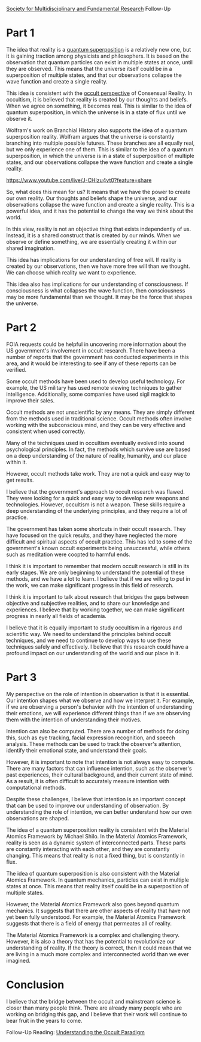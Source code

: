 [Society for Multidisciplinary and Fundamental Research](https://semf.org.es/) Follow-Up

# Part 1
The idea that reality is a [quantum superposition](https://en.m.wikipedia.org/wiki/Quantum_superposition) is a relatively new one, but it is gaining traction among physicists and philosophers. It is based on the observation that quantum particles can exist in multiple states at once, until they are observed. This means that the universe itself could be in a superposition of multiple states, and that our observations collapse the wave function and create a single reality.

This idea is consistent with the [occult perspective](https://github.com/Az-Net/Proposals/blob/main/Occult%20Paradigm.md) of Consensual Reality. In occultism, it is believed that reality is created by our thoughts and beliefs. When we agree on something, it becomes real. This is similar to the idea of quantum superposition, in which the universe is in a state of flux until we observe it.

Wolfram's work on Branchial History also supports the idea of a quantum superposition reality. Wolfram argues that the universe is constantly branching into multiple possible futures. These branches are all equally real, but we only experience one of them. This is similar to the idea of a quantum superposition, in which the universe is in a state of superposition of multiple states, and our observations collapse the wave function and create a single reality.

https://www.youtube.com/live/J-CHIzu4vt0?feature=share

So, what does this mean for us? It means that we have the power to create our own reality. Our thoughts and beliefs shape the universe, and our observations collapse the wave function and create a single reality. This is a powerful idea, and it has the potential to change the way we think about the world.

In this view, reality is not an objective thing that exists independently of us. Instead, it is a shared construct that is created by our minds. When we observe or define something, we are essentially creating it within our shared imagination.

This idea has implications for our understanding of free will. If reality is created by our observations, then we have more free will than we thought. We can choose which reality we want to experience.

This idea also has implications for our understanding of consciousness. If consciousness is what collapses the wave function, then consciousness may be more fundamental than we thought. It may be the force that shapes the universe.


# Part 2
FOIA requests could be helpful in uncovering more information about the US government's involvement in occult research. There have been a number of reports that the government has conducted experiments in this area, and it would be interesting to see if any of these reports can be verified.

Some occult methods have been used to develop useful technology. For example, the US military has used remote viewing techniques to gather intelligence. Additionally, some companies have used sigil magick to improve their sales.

Occult methods are not unscientific by any means. They are simply different from the methods used in traditional science. Occult methods often involve working with the subconscious mind, and they can be very effective and consistent when used correctly.

Many of the techniques used in occultism eventually evolved into sound psychological principles.
In fact, the methods which survive use are based on a deep understanding of the nature of reality, humanity, and our place within it. 

However, occult methods take work. They are not a quick and easy way to get results.

I believe that the government's approach to occult research was flawed. They were looking for a quick and easy way to develop new weapons and technologies. However, occultism is not a weapon. These skills require a deep understanding of the underlying principles, and they require a lot of practice.

The government has taken some shortcuts in their occult research. They have focused on the quick results, and they have neglected the more difficult and spiritual aspects of occult practice. This has led to some of the government's known occult experiments being unsuccessful,  while others such as meditation were coopted to harmful ends.

I think it is important to remember that modern occult research is still in its early stages. We are only beginning to understand the potential of these methods, and we have a lot to learn. I believe that if we are willing to put in the work, we can make significant progress in this field of research.

I think it is important to talk about research that bridges the gaps between objective and subjective realities, and to share our knowledge and experiences. I believe that by working together, we can make significant progress in nearly all fields of academia.

I believe that it is equally important to study occultism in a rigorous and scientific way. We need to understand the principles behind occult techniques, and we need to continue to develop ways to use these techniques safely and effectively. I believe that this research could have a profound impact on our understanding of the world and our place in it.



# Part 3
My perspective on the role of intention in observation is that it is essential. Our intention shapes what we observe and how we interpret it. For example, if we are observing a person's behavior with the intention of understanding their emotions, we will experience different things than if we are observing them with the intention of understanding their motives.

Intention can also be computed. There are a number of methods for doing this, such as eye tracking, facial expression recognition, and speech analysis. These methods can be used to track the observer's attention, identify their emotional state, and understand their goals.

However, it is important to note that intention is not always easy to compute. There are many factors that can influence intention, such as the observer's past experiences, their cultural background, and their current state of mind. As a result, it is often difficult to accurately measure intention with computational methods.

Despite these challenges, I believe that intention is an important concept that can be used to improve our understanding of observation. By understanding the role of intention, we can better understand how our own observations are shaped.

The idea of a quantum superposition reality is consistent with the Material Atomics Framework by Michael Shilo. In the Material Atomics Framework, reality is seen as a dynamic system of interconnected parts. These parts are constantly interacting with each other, and they are constantly changing. This means that reality is not a fixed thing, but is constantly in flux.

The idea of quantum superposition is also consistent with the Material Atomics Framework. In quantum mechanics, particles can exist in multiple states at once. This means that reality itself could be in a superposition of multiple states.

However, the Material Atomics Framework also goes beyond quantum mechanics. It suggests that there are other aspects of reality that have not yet been fully understood. For example, the Material Atomics Framework suggests that there is a field of energy that permeates all of reality.

The Material Atomics Framework is a complex and challenging theory. However, it is also a theory that has the potential to revolutionize our understanding of reality. If the theory is correct, then it could mean that we are living in a much more complex and interconnected world than we ever imagined.


# Conclusion
I believe that the bridge between the occult and mainstream science is closer than many people think. There are already many people who are working on bridging this gap, and I believe that their work will continue to bear fruit in the years to come.

Follow-Up Reading: [Understanding the Occult Paradigm](https://github.com/Az-Net/Proposals/blob/main/Occult%20Paradigm.md)
